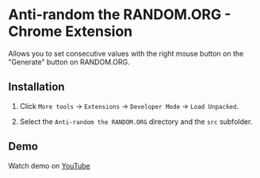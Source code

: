 # Anti-random the RANDOM.ORG - Chrome Extension

Allows you to set consecutive values with the right mouse button on the "Generate" button on RANDOM.ORG.

## Installation

1) Click `More tools` -> `Extensions` -> `Developer Mode` -> `Load Unpacked`.

2) Select the `Anti-random the RANDOM.ORG` directory and the `src` subfolder.

## Demo

Watch demo on [YouTube]

[YouTube]:https://youtu.be/m_gpuQxRkwg